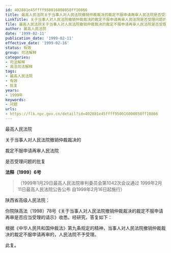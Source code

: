 ```yaml
---
id: 402881e45ffff950016000858ff10866
title: 最高人民法院关于当事人对人民法院撤销仲裁裁决的裁定不服申请再审人民法院是否受理问题的批复
LinkTitle: 关于当事人对人民法院撤销仲裁裁决的裁定不服申请再审人民法院是否受理问题的批复（1999）
file: 最高人民法院关于当事人对人民法院撤销仲裁裁决的裁定不服申请再审人民法院是否受理问题的批复_19990211_402881e45ffff950016000858ff10866.docx
author: 最高人民法院
date: '1999-02-11'
publication_date: '1999-02-11'
effective_date: '1999-02-16'
status: 有效
group: 司法解释
categories:
- 司法解释
- 高法司法解释
tags:
- 最高人民法院
- 有效
- 批复
years:
- 1999年
keywords:
- 问题
urls:
- https://flk.npc.gov.cn/detail?id=402881e45ffff950016000858ff10866
---
```


最高人民法院

关于当事人对人民法院撤销仲裁裁决的

裁定不服申请再审人民法院

是否受理问题的批复

**法释〔1999〕6号**

> （1999年1月29日最高人民法院审判委员会第1042次会议通过 1999年2月11日最高人民法院公告公布 自1999年2月16日起施行）

陕西省高级人民法院：

你院陕高法〔1998〕78号《关于当事人对人民法院撤销仲裁裁决的裁定不服申请再审是否应当受理的请示》收悉。经研究，答复如下：

根据《中华人民共和国仲裁法》第九条规定的精神，当事人对人民法院撤销仲裁裁决的裁定不服申请再审的，人民法院不予受理。

此复。
